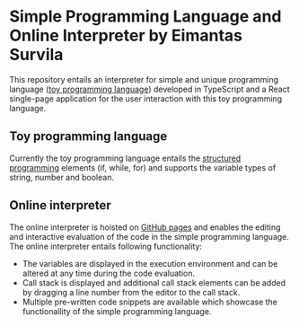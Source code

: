 # Simple Programming Language and Online Interpreter by Eimantas Survila

This repository entails an interpreter for simple and unique programming language ([toy programming language](https://www.techopedia.com/definition/22609/toy-language)) developed in TypeScript and a React single-page application for the user interaction with this toy programming language.

## Toy programming language

Currently the toy programming language entails the [structured programming](https://en.wikipedia.org/wiki/Structured_programming) elements (if, while, for) and supports the variable types of string, number and boolean.

## Online interpreter

The online interpreter is hoisted on [GitHub pages](https://survila-dev.github.io/Toy-Prog-Lang-01/) and enables the editing and interactive evaluation of the code in the simple programming language. The online interpreter entails following functionality:

- The variables are displayed in the execution environment and can be altered at any time during the code evaluation.
- Call stack is displayed and additional call stack elements can be added by dragging a line number from the editor to the call stack.
- Multiple pre-written code snippets are available which showcase the functionallity of the simple programming language.
